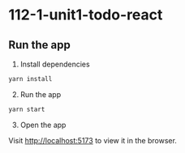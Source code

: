# 112-1-unit1-todo-react

## Run the app

1. Install dependencies

```bash
yarn install
```

2. Run the app

```bash
yarn start
```

3. Open the app

Visit [http://localhost:5173](http://localhost:5173) to view it in the browser.

